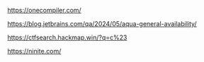 https://onecompiler.com/

https://blog.jetbrains.com/qa/2024/05/aqua-general-availability/

https://ctfsearch.hackmap.win/?q=c%23

https://ninite.com/
